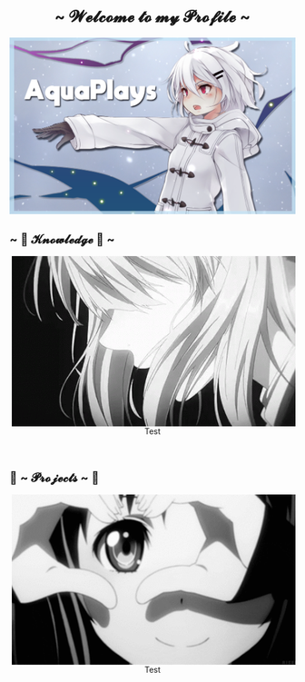 <body>
    <h1 align="center">~ 𝓦𝓮𝓵𝓬𝓸𝓶𝓮 𝓽𝓸 𝓶𝔂 𝓟𝓻𝓸𝓯𝓲𝓵𝓮 ~</h1>
    <p align="center">
        <a href=""><img src="banner.png" alt="aqua's Banner"></a>
      </p>
    <div>
       <h2 align="left">            ~ 📝 𝓚𝓷𝓸𝔀𝓵𝓮𝓭𝓰𝓮 📝 ~</h2>
       <p>
          <img src="gif_one.gif" align="right">
    </div>
    <div>
       <p align="center">Test</p>
       <br>
       <h2>           📝 ~ 𝓟𝓻𝓸𝓳𝓮𝓬𝓽𝓼 ~ 📝</h2>
           <img src="gif_two.gif" align="right">
       <br>
       <p align="center">Test</p>
    </div>
    <br>
    </div>
 </body>
